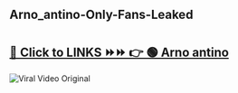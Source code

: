 
 ## Arno_antino-Only-Fans-Leaked

# <h2><a href="https://clipsfans.com/Arno_antino&ref=git">🔗 Click to LINKS ⏩⏩ 👉 🟢 Arno antino </a></h2>

<a href="https://clipsfans.com/Arno_antino&ref=git" rel="nofollow" data-target="animated-image.originalLink"><img src="https://i.ibb.co.com/xMMVF88/686577567.gif" alt="Viral Video Original" style="max-width: 100%; display: inline-block;" data-target="animated-image.originalImage"></a>
